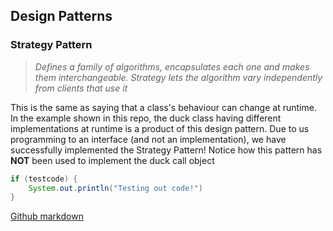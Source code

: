 ## Design Patterns

### Strategy Pattern
>*Defines a family of algorithms, encapsulates each one and makes them interchangeable. 
Strategy lets the algorithm vary independently from clients that use it*

This is the same as saying that a class's behaviour can change at runtime.
In the example shown in this repo, the duck class having different implementations at runtime is a product
of this design pattern. Due to us programming to an interface (and not an implementation), we have successfully
implemented the Strategy Pattern! Notice how this pattern has **NOT** been used to implement the duck call object


```java
if (testcode) {
    System.out.println("Testing out code!")
}
```

[Github markdown](https://guides.github.com/features/mastering-markdown/)
